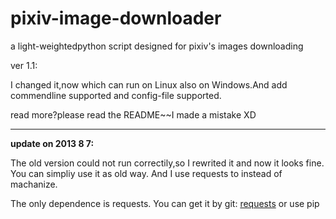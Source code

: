pixiv-image-downloader
======================

a light-weightedpython script designed for pixiv's images downloading

ver 1.1:

I changed it,now which can run on Linux also on Windows.And add commendline supported and config-file supported.

read more?please read the README~~I made a mistake XD

--------
**update on 2013 8 7:**

The old version could not run correctily,so I rewrited it and now it looks fine.
You can simpliy use it as old way.
And I use requests to instead of machanize.

The only dependence is requests. You can get it by git: [requests](https://github.com/kennethreitz/requests) or use pip
